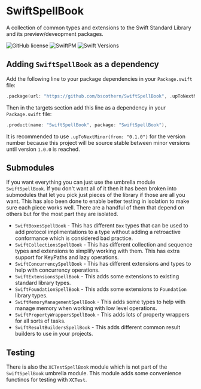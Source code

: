 # SwiftSpellBook

A collection of common types and extensions to the Swift Standard Library and its preview/deveopment packages.

![GitHub license](https://img.shields.io/badge/license-MIT-lightgrey.svg)
![SwiftPM](https://img.shields.io/badge/SwiftPM-compatible-brightgreen.svg)
![Swift Versions](https://img.shields.io/badge/Swift-5.3+-orange.svg)

## Adding `SwiftSpellBook` as a dependency
Add the following line to your package dependencies in your `Package.swift` file:
```swift
.package(url: "https://github.com/bscothern/SwiftSpellBook", .upToNextMinor(from: "0.1.0")),
```

Then in the targets section add this line as a dependency in your `Package.swift` file:
```swift
.product(name: "SwiftSpellBook", package: "SwiftSpellBook"),
```

It is recommended to use `.upToNextMinor(from: "0.1.0")` for the version number because this project will be source stable between minor versions until version `1.0.0` is reached.

## Submodules
If you want everything you can just use the umbrella module `SwiftSpellBook`.
If you don't want all of it then it has been broken into submodules that let you pick just pieces of the library if those are all you want.
This has also been done to enable better testing in isolation to make sure each piece works well.
There are a handful of them that depend on others but for the most part they are isolated.

* `SwiftBoxesSpellBook` - This has different `Box` types that can be used to add protocol implimentations to a type without adding a retroactive conformance which is considered bad practice.
* `SwiftCollectionsSpellBook` - This has different collection and sequence types and extensions to simplify working with them. This has extra support for KeyPaths and lazy operations.
* `SwiftConcurrencySpellBook` - This has different extensions and types to help with concurrency operations.
* `SwiftExtensionsSpellBook` - This adds some extensions to existing standard library types.
* `SwiftFoundationSpellBook` - This adds some extensions to `Foundation` library types.
* `SwiftMemoryManagementSpellBook` - This adds some types to help with manage memory when working with low level operations.
* `SwiftPropertyWrappersSpellBook` - This adds lots of property wrappers for all sorts of tasks.
* `SwiftResultBuildersSpellBook` - This adds different common result builders to use in your projects.

## Testing
There is also the `XCTestSpellBook` module which is not part of the `SwiftSpellBook` umbrella module.
This module adds some convenience functinos for testing with `XCTest`.
